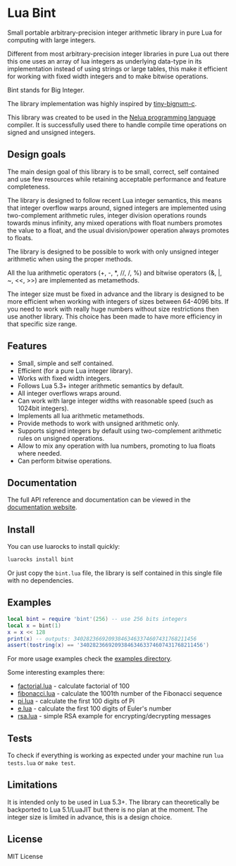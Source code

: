 # Lua Bint

Small portable arbitrary-precision integer arithmetic library in pure Lua for
computing with large integers.

Different from most arbitrary-precision integer libraries in pure Lua out there this one
uses an array of lua integers as underlying data-type in its implementation instead of
using strings or large tables, this make it efficient for working with fixed width integers
and to make bitwise operations.

Bint stands for Big Integer.

The library implementation was highly inspired by
[tiny-bignum-c](https://github.com/kokke/tiny-bignum-c).

This library was created to be used in the
[Nelua programming language](https://github.com/edubart/nelua-lang) compiler.
It is successfully used there to handle compile time operations on signed and unsigned integers.

## Design goals

The main design goal of this library is to be small, correct, self contained and use few
resources while retaining acceptable performance and feature completeness.

The library is designed to follow recent Lua integer semantics, this means that
integer overflow warps around,
signed integers are implemented using two-complement arithmetic rules,
integer division operations rounds towards minus infinity,
any mixed operations with float numbers promotes the value to a float,
and the usual division/power operation always promotes to floats.

The library is designed to be possible to work with only unsigned integer arithmetic
when using the proper methods.

All the lua arithmetic operators (+, -, *, //, /, %) and bitwise operators (&, |, ~, <<, >>)
are implemented as metamethods.

The integer size must be fixed in advance and the library is designed to be more efficient when
working with integers of sizes between 64-4096 bits. If you need to work with really huge numbers
without size restrictions then use another library. This choice has been made to have more efficiency
in that specific size range.

## Features

* Small, simple and self contained.
* Efficient (for a pure Lua integer library).
* Works with fixed width integers.
* Follows Lua 5.3+ integer arithmetic semantics by default.
* All integer overflows wraps around.
* Can work with large integer widths with reasonable speed (such as 1024bit integers).
* Implements all lua arithmetic metamethods.
* Provide methods to work with unsigned arithmetic only.
* Supports signed integers by default using two-complement arithmetic rules on unsigned operations.
* Allow to mix any operation with lua numbers, promoting to lua floats where needed.
* Can perform bitwise operations.

## Documentation

The full API reference and documentation can be viewed in the
[documentation website](https://edubart.github.io/lua-bint/).

## Install

You can use luarocks to install quickly:

```bash
luarocks install bint
```

Or just copy the `bint.lua` file, the library is self contained in this single file with no dependencies.

## Examples

```lua
local bint = require 'bint'(256) -- use 256 bits integers
local x = bint(1)
x = x << 128
print(x) -- outputs: 340282366920938463463374607431768211456
assert(tostring(x) == '340282366920938463463374607431768211456')
```

For more usage examples check the
[examples directory](https://github.com/edubart/lua-bint/tree/master/examples).

Some interesting examples there:

* [factorial.lua](https://github.com/edubart/lua-bint/blob/master/examples/factorial.lua) - calculate factorial of 100
* [fibonacci.lua](https://github.com/edubart/lua-bint/blob/master/examples/fiboncaci.lua) - calculate the 1001th number of the Fibonacci sequence
* [pi.lua](https://github.com/edubart/lua-bint/blob/master/examples/pi.lua) - calculate the first 100 digits of Pi
* [e.lua](https://github.com/edubart/lua-bint/blob/master/examples/e.lua) - calculate the first 100 digits of Euler's number
* [rsa.lua](https://github.com/edubart/lua-bint/blob/master/examples/rsa.lua) - simple RSA example for encrypting/decrypting messages

## Tests

To check if everything is working as expected under your machine run `lua tests.lua` or `make test`.

## Limitations

It is intended only to be used in Lua 5.3+.
The library can theoretically be backported to Lua 5.1/LuaJIT but there is no plan at the moment.
The integer size is limited in advance, this is a design choice.

## License

MIT License
